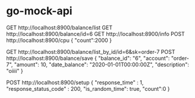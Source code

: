 # go-mock-api

GET http://localhost:8900/balance/list
GET http://localhost:8900/balance/id=6
GET http://localhost:8900/info
POST http://localhost:8900/cpu
    {
        "count":2000
    }

GET http://localhost:8900/balance/list_by_id/id=6&sk=order-7
POST http://localhost:8900/balance/save
    {
        "balance_id": "6",
        "account": "order-7",
        "amount": 10,
        "date_balance": "2020-01-01T00:00:00Z",
        "description": "oiiii"
    }

POST http://localhost:8900/setup
    {
        "response_time" : 1,
        "response_status_code" : 200,
        "is_random_time": true,
        "count":0
    }